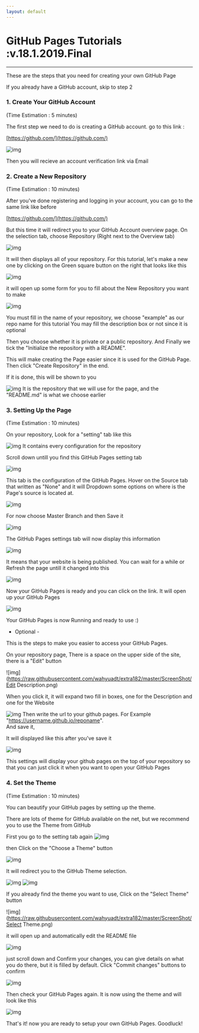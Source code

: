 ```yaml
---
layout: default
---
```


# GitHub Pages Tutorials	:v.18.1.2019.Final
---

These are the steps that you need for creating your own GitHub Page


If you already have a GitHub account, skip to step 2

### 1. Create Your GitHub Account

(Time Estimation : 5 minutes)

The first step we need to do is creating a GitHub account.
go to this link :

[https://github.com/](https://github.com/)

![img](https://raw.githubusercontent.com/wahyuadt/extra182/master/ScreenShot/GitHub.png)

Then you will recieve an account verification link via Email

### 2. Create a New Repository

(Time Estimation : 10 minutes)

After you've done registering and logging in your account, you can go to the same link like before

[https://github.com/](https://github.com/)

But this time it will redirect you to your GitHub Account overview page. On the selection tab, choose Repository
(Right next to the Overview tab)

![img](https://raw.githubusercontent.com/wahyuadt/extra182/master/ScreenShot/GithubRepo.png)

It will then displays all of your repository. For this tutorial, let's make a new one by clicking on the
Green square button on the right that looks like this

![img](https://raw.githubusercontent.com/wahyuadt/extra182/master/ScreenShot/GithubNewRepo.png)

it will open up some form for you to fill about the New Repository you want to make

![img](https://raw.githubusercontent.com/wahyuadt/extra182/master/ScreenShot/NewRepo.png)

You must fill in the name of your repository, we choose "example" as our repo name for this tutorial
You may fill the description box or not since it is optional

Then you choose whether it is private or a public repository. And Finally we tick the
"Initialize the repository with a README".

This will make creating the Page easier since it is used for the GitHub Page. Then click "Create Repository" in the end.

If it is done, this will be shown to you

![img](https://raw.githubusercontent.com/wahyuadt/extra182/master/ScreenShot/RepoDisplay.png)
It is the repository that we will use for the page, and the "README.md" is what we choose earlier


### 3. Setting Up the Page

(Time Estimation : 10 minutes)

On your repository, Look for a "setting" tab like this

![img](https://raw.githubusercontent.com/wahyuadt/extra182/master/ScreenShot/GithubSetting.png)
It contains every configuration for the repository

Scroll down untill you find this GitHub Pages setting tab

![img](https://raw.githubusercontent.com/wahyuadt/extra182/master/ScreenShot/PageSetting.png)

This tab is the configuration of the GitHub Pages. Hover on the Source tab that written as "None" and it will
Dropdown some options on where is the Page's source is located at.  

![img](https://raw.githubusercontent.com/wahyuadt/extra182/master/ScreenShot/DropdownSource.png)

For now choose Master Branch and then Save it

![img](https://raw.githubusercontent.com/wahyuadt/extra182/master/ScreenShot/MasterSource.png)

The GitHub Pages settings tab will now display this information


![img](https://raw.githubusercontent.com/wahyuadt/extra182/master/ScreenShot/Publishing.png)

It means that your website is being published. You can wait for a while or Refresh the page untill it changed into this


![img](https://raw.githubusercontent.com/wahyuadt/extra182/master/ScreenShot/Published.png)

Now your GitHub Pages is ready and you can click on the link. It will open up your GitHub Pages

![img](https://raw.githubusercontent.com/wahyuadt/extra182/master/ScreenShot/Example.png)

Your GitHub Pages is now Running and ready to use :)

- Optional -

This is the steps to make you easier to access your GitHub Pages.  

On your repository page, There is a space on the upper side of the site, there is a "Edit" button


![img](https://raw.githubusercontent.com/wahyuadt/extra182/master/ScreenShot/Edit Description.png)

When you click it, it will expand two fill in boxes, one for the Description and one for the Website

![img](https://raw.githubusercontent.com/wahyuadt/extra182/master/ScreenShot/WebDesc.png)
Then write the url to your github pages. For Example "https://username.github.io/reponame".  
And save it,

It will displayed like this after you've save it

![img](https://raw.githubusercontent.com/wahyuadt/extra182/master/ScreenShot/WebinDesc.png)

This settings will display your github pages on the top of your repository so that you can just click it when you want to
open your GitHub Pages

### 4. Set the Theme

(Time Estimation : 10 minutes)

You can beautify your GitHub pages by setting up the theme.

There are lots of theme for GitHub available on the net, but we recommend you to use the Theme from GitHub

First you go to the setting tab again
![img](https://raw.githubusercontent.com/wahyuadt/extra182/master/ScreenShot/GithubSetting.png)

then Click on the "Choose a Theme" button

![img](https://raw.githubusercontent.com/wahyuadt/extra182/master/ScreenShot/ChooseTheme.png)

It will redirect you to the GitHub Theme selection.

![img](https://raw.githubusercontent.com/wahyuadt/extra182/master/ScreenShot/Cayman.png)
![img](https://raw.githubusercontent.com/wahyuadt/extra182/master/ScreenShot/Merlot.png)

If you already find the theme you want to use, Click on the "Select Theme" button

![img](https://raw.githubusercontent.com/wahyuadt/extra182/master/ScreenShot/Select Theme.png)

it will open up and automatically edit the README file

![img](https://raw.githubusercontent.com/wahyuadt/extra182/master/ScreenShot/JekyllSetTheme.png)

just scroll down and Confirm your changes, you can give details on what you do there, but
it is filled by default. Click "Commit changes" buttons to confirm

![img](https://raw.githubusercontent.com/wahyuadt/extra182/master/ScreenShot/AcceptTheme.png)

Then check your GitHub Pages again. It is now using the theme and will look like this

![img](https://raw.githubusercontent.com/wahyuadt/extra182/master/ScreenShot/GithubIo.png)

That's it! now you are ready to setup your own GitHub Pages. Goodluck!
